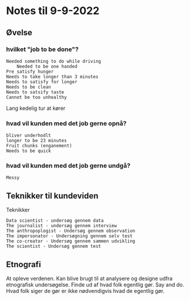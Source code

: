 # Notes til 9-9-2022

## Øvelse

### hvilket "job to be done"?

    Needed something to do while driving
        Needed to be one handed
    Pre satisfy hunger
    Needs to take longer than 3 minutes
    Needs to satisfy for longer
    Needs to be clean
    Needs to satsify taste
    Cannot be too unhealthy

Lang kedelig tur at kører

### hvad vil kunden med det job gerne opnå?

    bliver underhodlt
    longer to be 23 minutes
    Fruit chunks (enganement)
    Needs to be quick

### hvad vil kunden med det job gerne undgå?

    Messy

## Teknikker til kundeviden

Teknikker

    Data scientist - undersøg gennem data
    The journalist - undersøg gennem interview
    The anthropoplogist - Undersøg gennem observation
    The impersonator - Undersøgning gennem selv test
    The co-creator - Undersøg gennem sammen udvikling
    The scientist - Undersøg gennem test

## Etnografi

At opleve verdenen.
Kan blive brugt til at analysere og designe udfra etnografisk undersøgelse.
Finde ud af hvad folk egentlig gør.
Say and do. Hvad folk siger de gør er ikke nødvendigvis hvad de egentlig gør.

